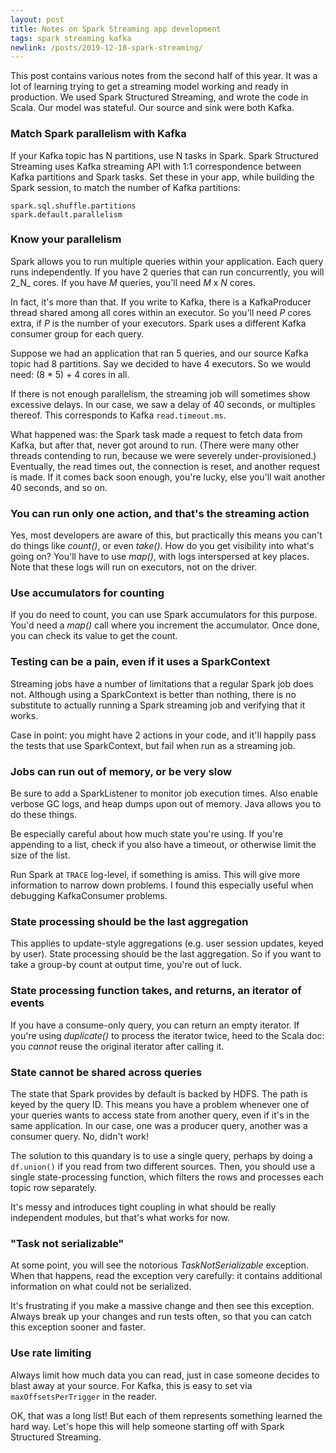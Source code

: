```yaml
---
layout: post
title: Notes on Spark Streaming app development
tags: spark streaming kafka
newlink: /posts/2019-12-18-spark-streaming/
---
```


This post contains various notes from the second half of this
year.  It was a lot of learning trying to get a streaming model
working and ready in production.  We used Spark Structured Streaming,
and wrote the code in Scala.  Our model was stateful.  Our source and
sink were both Kafka.

<!--more-->

### Match Spark parallelism with Kafka

If your Kafka topic has N partitions, use N tasks in Spark.  Spark
Structured Streaming uses Kafka streaming API with 1:1 correspondence
between Kafka partitions and Spark tasks.  Set these in your app,
while building the Spark session, to match the number of Kafka
partitions:

```
spark.sql.shuffle.partitions
spark.default.parallelism
```

### Know your parallelism

Spark allows you to run multiple queries within your application.
Each query runs independently.  If you have 2 queries that can run
concurrently, you will 2_N_ cores.  If you have _M_ queries, you'll
need _M_ x _N_ cores.

In fact, it's more than that.  If you write to Kafka, there is a
KafkaProducer thread shared among all cores within an executor.  So
you'll need _P_ cores extra, if _P_ is the number of your executors.
Spark uses a different Kafka consumer group for each query.

Suppose we had an application that ran 5 queries, and our source Kafka
topic had 8 partitions.  Say we decided to have 4 executors.  So we
would need: (8 * 5) + 4 cores in all.

If there is not enough parallelism, the streaming job will sometimes
show excessive delays.  In our case, we saw a delay of 40 seconds, or
multiples thereof.  This corresponds to Kafka `read.timeout.ms`.

What happened was: the Spark task made a request to fetch data from
Kafka, but after that, never got around to run.  (There were many
other threads contending to run, because we were severely
under-provisioned.)  Eventually, the read times out, the connection is
reset, and another request is made.  If it comes back soon enough,
you're lucky, else you'll wait another 40 seconds, and so on.

### You can run only one action, and that's the streaming action

Yes, most developers are aware of this, but practically this means you
can't do things like _count()_, or even _take()_.  How do you get
visibility into what's going on?  You'll have to use _map()_, with logs
interspersed at key places.  Note that these logs will run on
executors, not on the driver.

### Use accumulators for counting

If you do need to count, you can use Spark accumulators for this
purpose.  You'd need a _map()_ call where you increment the accumulator.
Once done, you can check its value to get the count.

### Testing can be a pain, even if it uses a SparkContext

Streaming jobs have a number of limitations that a regular Spark job
does not.  Although using a SparkContext is better than nothing, there
is no substitute to actually running a Spark streaming job and
verifying that it works.

Case in point: you might have 2 actions in your code, and it'll
happily pass the tests that use SparkContext, but fail when run as a
streaming job.

### Jobs can run out of memory, or be very slow

Be sure to add a SparkListener to monitor job execution times.  Also
enable verbose GC logs, and heap dumps upon out of memory.  Java
allows you to do these things.

Be especially careful about how much state you're using.  If you're
appending to a list, check if you also have a timeout, or otherwise
limit the size of the list.

Run Spark at `TRACE` log-level, if something is amiss.  This will give
more information to narrow down problems.  I found this especially
useful when debugging KafkaConsumer problems.

### State processing should be the last aggregation

This applies to update-style aggregations (e.g. user session updates,
keyed by user).  State processing should be the last aggregation.  So
if you want to take a group-by count at output time, you're out of
luck.

### State processing function takes, and returns, an iterator of events

If you have a consume-only query, you can return an empty iterator.
If you're using _duplicate()_ to process the iterator twice, heed to the
Scala doc: you _cannot_ reuse the original iterator after calling it.

### State cannot be shared across queries

The state that Spark provides by default is backed by HDFS.  The path
is keyed by the query ID.  This means you have a problem whenever one
of your queries wants to access state from another query, even if it's
in the same application.  In our case, one was a producer query,
another was a consumer query.  No, didn't work!

The solution to this quandary is to use a single query, perhaps by
doing a `df.union()` if you read from two different sources.  Then,
you should use a single state-processing function, which filters the
rows and processes each topic row separately.

It's messy and introduces tight coupling in what should be really
independent modules, but that's what works for now.

### "Task not serializable"

At some point, you will see the notorious _TaskNotSerializable_
exception.  When that happens, read the exception very carefully: it
contains additional information on what could not be serialized.

It's frustrating if you make a massive change and then see this
exception.  Always break up your changes and run tests often, so that
you can catch this exception sooner and faster.

### Use rate limiting

Always limit how much data you can read, just in case someone decides
to blast away at your source.  For Kafka, this is easy to set via
`maxOffsetsPerTrigger` in the reader.

OK, that was a long list!  But each of them represents something
learned the hard way.  Let's hope this will help someone starting off
with Spark Structured Streaming.

